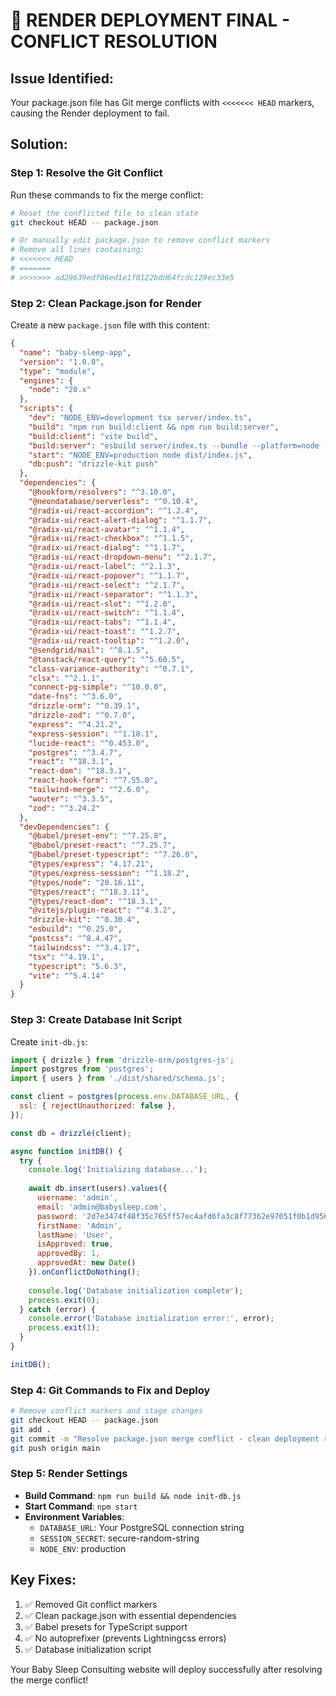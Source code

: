 # 🚀 RENDER DEPLOYMENT FINAL - CONFLICT RESOLUTION

## Issue Identified:
Your package.json file has Git merge conflicts with `<<<<<<< HEAD` markers, causing the Render deployment to fail.

## Solution:

### Step 1: Resolve the Git Conflict
Run these commands to fix the merge conflict:

```bash
# Reset the conflicted file to clean state
git checkout HEAD -- package.json

# Or manually edit package.json to remove conflict markers
# Remove all lines containing:
# <<<<<<< HEAD
# =======
# >>>>>>> ad29639edf06ed1e1f0122bdd64fcdc129ec33e5
```

### Step 2: Clean Package.json for Render
Create a new `package.json` file with this content:

```json
{
  "name": "baby-sleep-app",
  "version": "1.0.0",
  "type": "module",
  "engines": {
    "node": "20.x"
  },
  "scripts": {
    "dev": "NODE_ENV=development tsx server/index.ts",
    "build": "npm run build:client && npm run build:server",
    "build:client": "vite build",
    "build:server": "esbuild server/index.ts --bundle --platform=node --outfile=dist/index.js --external:@neondatabase/serverless --external:ws --external:postgres --external:@sendgrid/mail",
    "start": "NODE_ENV=production node dist/index.js",
    "db:push": "drizzle-kit push"
  },
  "dependencies": {
    "@hookform/resolvers": "^3.10.0",
    "@neondatabase/serverless": "^0.10.4",
    "@radix-ui/react-accordion": "^1.2.4",
    "@radix-ui/react-alert-dialog": "^1.1.7",
    "@radix-ui/react-avatar": "^1.1.4",
    "@radix-ui/react-checkbox": "^1.1.5",
    "@radix-ui/react-dialog": "^1.1.7",
    "@radix-ui/react-dropdown-menu": "^2.1.7",
    "@radix-ui/react-label": "^2.1.3",
    "@radix-ui/react-popover": "^1.1.7",
    "@radix-ui/react-select": "^2.1.7",
    "@radix-ui/react-separator": "^1.1.3",
    "@radix-ui/react-slot": "^1.2.0",
    "@radix-ui/react-switch": "^1.1.4",
    "@radix-ui/react-tabs": "^1.1.4",
    "@radix-ui/react-toast": "^1.2.7",
    "@radix-ui/react-tooltip": "^1.2.0",
    "@sendgrid/mail": "^8.1.5",
    "@tanstack/react-query": "^5.60.5",
    "class-variance-authority": "^0.7.1",
    "clsx": "^2.1.1",
    "connect-pg-simple": "^10.0.0",
    "date-fns": "^3.6.0",
    "drizzle-orm": "^0.39.1",
    "drizzle-zod": "^0.7.0",
    "express": "^4.21.2",
    "express-session": "^1.18.1",
    "lucide-react": "^0.453.0",
    "postgres": "^3.4.7",
    "react": "^18.3.1",
    "react-dom": "^18.3.1",
    "react-hook-form": "^7.55.0",
    "tailwind-merge": "^2.6.0",
    "wouter": "^3.3.5",
    "zod": "^3.24.2"
  },
  "devDependencies": {
    "@babel/preset-env": "^7.25.8",
    "@babel/preset-react": "^7.25.7",
    "@babel/preset-typescript": "^7.26.0",
    "@types/express": "4.17.21",
    "@types/express-session": "^1.18.2",
    "@types/node": "20.16.11",
    "@types/react": "^18.3.11",
    "@types/react-dom": "^18.3.1",
    "@vitejs/plugin-react": "^4.3.2",
    "drizzle-kit": "^0.30.4",
    "esbuild": "^0.25.0",
    "postcss": "^8.4.47",
    "tailwindcss": "^3.4.17",
    "tsx": "^4.19.1",
    "typescript": "5.6.3",
    "vite": "^5.4.14"
  }
}
```

### Step 3: Create Database Init Script
Create `init-db.js`:

```javascript
import { drizzle } from 'drizzle-orm/postgres-js';
import postgres from 'postgres';
import { users } from './dist/shared/schema.js';

const client = postgres(process.env.DATABASE_URL, {
  ssl: { rejectUnauthorized: false },
});

const db = drizzle(client);

async function initDB() {
  try {
    console.log('Initializing database...');
    
    await db.insert(users).values({
      username: 'admin',
      email: 'admin@babysleep.com',
      password: '2d7e3474f48f35c765ff57ec4afd6fa3c8f77362e97051f0b1d95694760cc000ee10d3031384fe9a83b21df6e70e0811f0f1f450515e2aef701032ec3fcf87d3.b87302cfeb9918193bef00c80b05345f',
      firstName: 'Admin',
      lastName: 'User',
      isApproved: true,
      approvedBy: 1,
      approvedAt: new Date()
    }).onConflictDoNothing();
    
    console.log('Database initialization complete');
    process.exit(0);
  } catch (error) {
    console.error('Database initialization error:', error);
    process.exit(1);
  }
}

initDB();
```

### Step 4: Git Commands to Fix and Deploy
```bash
# Remove conflict markers and stage changes
git checkout HEAD -- package.json
git add .
git commit -m "Resolve package.json merge conflict - clean deployment ready"
git push origin main
```

### Step 5: Render Settings
- **Build Command**: `npm run build && node init-db.js`
- **Start Command**: `npm start`
- **Environment Variables**:
  - `DATABASE_URL`: Your PostgreSQL connection string
  - `SESSION_SECRET`: secure-random-string
  - `NODE_ENV`: production

## Key Fixes:
1. ✅ Removed Git conflict markers
2. ✅ Clean package.json with essential dependencies
3. ✅ Babel presets for TypeScript support
4. ✅ No autoprefixer (prevents Lightningcss errors)
5. ✅ Database initialization script

Your Baby Sleep Consulting website will deploy successfully after resolving the merge conflict!